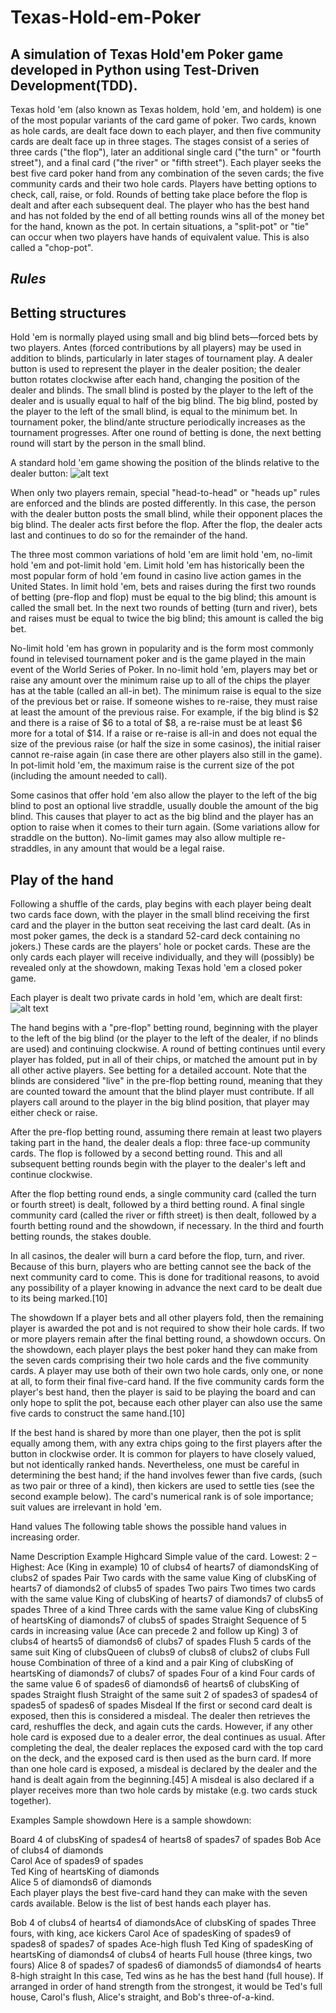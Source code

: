 # Texas-Hold-em-Poker
## A simulation of Texas Hold'em Poker game developed in Python using Test-Driven Development(TDD).

Texas hold 'em (also known as Texas holdem, hold 'em, and holdem) is one of the most popular variants of the card game of poker. Two cards, known as hole cards, are dealt face down to each player, and then five community cards are dealt face up in three stages. The stages consist of a series of three cards ("the flop"), later an additional single card ("the turn" or "fourth street"), and a final card ("the river" or "fifth street"). Each player seeks the best five card poker hand from any combination of the seven cards; the five community cards and their two hole cards. Players have betting options to check, call, raise, or fold. Rounds of betting take place before the flop is dealt and after each subsequent deal. The player who has the best hand and has not folded by the end of all betting rounds wins all of the money bet for the hand, known as the pot. In certain situations, a "split-pot" or "tie" can occur when two players have hands of equivalent value. This is also called a "chop-pot". 

## *Rules*

## Betting structures

Hold 'em is normally played using small and big blind bets—forced bets by two players. Antes (forced contributions by all players) may be used in addition to blinds, particularly in later stages of tournament play. A dealer button is used to represent the player in the dealer position; the dealer button rotates clockwise after each hand, changing the position of the dealer and blinds. The small blind is posted by the player to the left of the dealer and is usually equal to half of the big blind. The big blind, posted by the player to the left of the small blind, is equal to the minimum bet. In tournament poker, the blind/ante structure periodically increases as the tournament progresses. After one round of betting is done, the next betting round will start by the person in the small blind.

A standard hold 'em game showing the position of the blinds relative to the dealer button: 
![alt text](https://upload.wikimedia.org/wikipedia/commons/thumb/c/c0/Texas_Hold%27em_Poker_Table_with_Blinds.svg/700px-Texas_Hold%27em_Poker_Table_with_Blinds.svg.png)

When only two players remain, special "head-to-head" or "heads up" rules are enforced and the blinds are posted differently. In this case, the person with the dealer button posts the small blind, while their opponent places the big blind. The dealer acts first before the flop. After the flop, the dealer acts last and continues to do so for the remainder of the hand.

The three most common variations of hold 'em are limit hold 'em, no-limit hold 'em and pot-limit hold 'em. Limit hold 'em has historically been the most popular form of hold 'em found in casino live action games in the United States. In limit hold 'em, bets and raises during the first two rounds of betting (pre-flop and flop) must be equal to the big blind; this amount is called the small bet. In the next two rounds of betting (turn and river), bets and raises must be equal to twice the big blind; this amount is called the big bet.

No-limit hold 'em has grown in popularity and is the form most commonly found in televised tournament poker and is the game played in the main event of the World Series of Poker. In no-limit hold 'em, players may bet or raise any amount over the minimum raise up to all of the chips the player has at the table (called an all-in bet). The minimum raise is equal to the size of the previous bet or raise. If someone wishes to re-raise, they must raise at least the amount of the previous raise. For example, if the big blind is $2 and there is a raise of $6 to a total of $8, a re-raise must be at least $6 more for a total of $14. If a raise or re-raise is all-in and does not equal the size of the previous raise (or half the size in some casinos), the initial raiser cannot re-raise again (in case there are other players also still in the game). In pot-limit hold 'em, the maximum raise is the current size of the pot (including the amount needed to call).

Some casinos that offer hold 'em also allow the player to the left of the big blind to post an optional live straddle, usually double the amount of the big blind. This causes that player to act as the big blind and the player has an option to raise when it comes to their turn again. (Some variations allow for straddle on the button). No-limit games may also allow multiple re-straddles, in any amount that would be a legal raise.

## Play of the hand

Following a shuffle of the cards, play begins with each player being dealt two cards face down, with the player in the small blind receiving the first card and the player in the button seat receiving the last card dealt. (As in most poker games, the deck is a standard 52-card deck containing no jokers.) These cards are the players' hole or pocket cards. These are the only cards each player will receive individually, and they will (possibly) be revealed only at the showdown, making Texas hold 'em a closed poker game.

Each player is dealt two private cards in hold 'em, which are dealt first:
![alt text](https://upload.wikimedia.org/wikipedia/commons/thumb/6/6b/Texas_Hold_%27em_Hole_Cards.jpg/440px-Texas_Hold_%27em_Hole_Cards.jpg)

The hand begins with a "pre-flop" betting round, beginning with the player to the left of the big blind (or the player to the left of the dealer, if no blinds are used) and continuing clockwise. A round of betting continues until every player has folded, put in all of their chips, or matched the amount put in by all other active players. See betting for a detailed account. Note that the blinds are considered "live" in the pre-flop betting round, meaning that they are counted toward the amount that the blind player must contribute. If all players call around to the player in the big blind position, that player may either check or raise.

After the pre-flop betting round, assuming there remain at least two players taking part in the hand, the dealer deals a flop: three face-up community cards. The flop is followed by a second betting round. This and all subsequent betting rounds begin with the player to the dealer's left and continue clockwise.

After the flop betting round ends, a single community card (called the turn or fourth street) is dealt, followed by a third betting round. A final single community card (called the river or fifth street) is then dealt, followed by a fourth betting round and the showdown, if necessary. In the third and fourth betting rounds, the stakes double.

In all casinos, the dealer will burn a card before the flop, turn, and river. Because of this burn, players who are betting cannot see the back of the next community card to come. This is done for traditional reasons, to avoid any possibility of a player knowing in advance the next card to be dealt due to its being marked.[10]

The showdown
If a player bets and all other players fold, then the remaining player is awarded the pot and is not required to show their hole cards. If two or more players remain after the final betting round, a showdown occurs. On the showdown, each player plays the best poker hand they can make from the seven cards comprising their two hole cards and the five community cards. A player may use both of their own two hole cards, only one, or none at all, to form their final five-card hand. If the five community cards form the player's best hand, then the player is said to be playing the board and can only hope to split the pot, because each other player can also use the same five cards to construct the same hand.[10]

If the best hand is shared by more than one player, then the pot is split equally among them, with any extra chips going to the first players after the button in clockwise order. It is common for players to have closely valued, but not identically ranked hands. Nevertheless, one must be careful in determining the best hand; if the hand involves fewer than five cards, (such as two pair or three of a kind), then kickers are used to settle ties (see the second example below). The card's numerical rank is of sole importance; suit values are irrelevant in hold 'em.

Hand values
The following table shows the possible hand values in increasing order.

Name	Description	Example
Highcard	Simple value of the card. Lowest: 2 – Highest: Ace (King in example)	10 of clubs4 of hearts7 of diamondsKing of clubs2 of spades
Pair	Two cards with the same value	King of clubsKing of hearts7 of diamonds2 of clubs5 of spades
Two pairs	Two times two cards with the same value	King of clubsKing of hearts7 of diamonds7 of clubs5 of spades
Three of a kind	Three cards with the same value	King of clubsKing of heartsKing of diamonds7 of clubs5 of spades
Straight	Sequence of 5 cards in increasing value (Ace can precede 2 and follow up King)	3 of clubs4 of hearts5 of diamonds6 of clubs7 of spades
Flush	5 cards of the same suit	King of clubsQueen of clubs9 of clubs8 of clubs2 of clubs
Full house	Combination of three of a kind and a pair	King of clubsKing of heartsKing of diamonds7 of clubs7 of spades
Four of a kind	Four cards of the same value	6 of spades6 of diamonds6 of hearts6 of clubsKing of spades
Straight flush	Straight of the same suit	2 of spades3 of spades4 of spades5 of spades6 of spades
Misdeal
If the first or second card dealt is exposed, then this is considered a misdeal. The dealer then retrieves the card, reshuffles the deck, and again cuts the cards. However, if any other hole card is exposed due to a dealer error, the deal continues as usual. After completing the deal, the dealer replaces the exposed card with the top card on the deck, and the exposed card is then used as the burn card. If more than one hole card is exposed, a misdeal is declared by the dealer and the hand is dealt again from the beginning.[45] A misdeal is also declared if a player receives more than two hole cards by mistake (e.g. two cards stuck together).

Examples
Sample showdown
Here is a sample showdown:

Board
4 of clubsKing of spades4 of hearts8 of spades7 of spades
Bob
  Ace of clubs4 of diamonds  
Carol
  Ace of spades9 of spades  
Ted
  King of heartsKing of diamonds  
Alice
  5 of diamonds6 of diamonds  
Each player plays the best five-card hand they can make with the seven cards available. Below is the list of best hands each player has.

Bob	4 of clubs4 of hearts4 of diamondsAce of clubsKing of spades	Three fours, with king, ace kickers
Carol	Ace of spadesKing of spades9 of spades8 of spades7 of spades	Ace-high flush
Ted	King of spadesKing of heartsKing of diamonds4 of clubs4 of hearts	Full house (three kings, two fours)
Alice	8 of spades7 of spades6 of diamonds5 of diamonds4 of hearts	8-high straight
In this case, Ted wins as he has the best hand (full house). If arranged in order of hand strength from the strongest, it would be Ted's full house, Carol's flush, Alice's straight, and Bob's three-of-a-kind.

